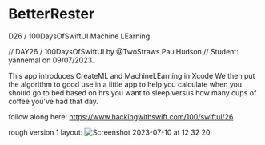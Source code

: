 # BetterRester
 D26 / 100DaysOfSwiftUI Machine LEarning

//  DAY26 / 100DaysOfSwiftUI by @TwoStraws PaulHudson
//  Student: yannemal on 09/07/2023.

This app introduces CreateML and MachineLEarning in Xcode
We then put the algorithm to good use in a little app to help you calculate when you should go to bed based on hrs you want to sleep versus how many cups of coffee you've had that day.

follow along here:
https://www.hackingwithswift.com/100/swiftui/26

rough version 1 layout:
![Screenshot 2023-07-10 at 12 32 20](https://github.com/Yannemal/BetterRester/assets/56878180/33de8ba7-fa9c-4249-aaee-e7cbe8dee2c9)
